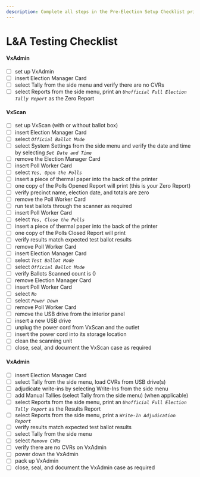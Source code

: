 ```yaml
---
description: Complete all steps in the Pre-Election Setup Checklist prior to L&A Testing.
---
```


# L\&A Testing Checklist

#### VxAdmin

* [ ] set up VxAdmin
* [ ] insert Election Manager Card
* [ ] select Tally from the side menu and verify there are no CVRs&#x20;
* [ ] select Reports from the side menu, print an _`Unofficial Full Election Tally Report`_ as the Zero Report

#### VxScan

* [ ] set up VxScan (with or without ballot box)
* [ ] insert Election Manager Card
* [ ] select _`Official Ballot Mode`_
* [ ] select System Settings from the side menu and verify the date and time by selecting _`Set Date and Time`_
* [ ] remove the Election Manager Card&#x20;
* [ ] insert Poll Worker Card
* [ ] select _`Yes, Open the Polls`_
* [ ] insert a piece of thermal paper into the back of the printer
* [ ] one copy of the Polls Opened Report will print (this is your Zero Report)
* [ ] verify precinct name, election date, and totals are zero
* [ ] remove the Poll Worker Card
* [ ] run test ballots through the scanner as required
* [ ] insert Poll Worker Card
* [ ] select _`Yes, Close the Polls`_
* [ ] insert a piece of thermal paper into the back of the printer
* [ ] one copy of the Polls Closed Report will print
* [ ] verify results match expected test ballot results
* [ ] remove Poll Worker Card
* [ ] insert Election Manager Card
* [ ] select _`Test Ballot Mode`_
* [ ] select _`Official Ballot Mode`_
* [ ] verify Ballots Scanned count is 0
* [ ] remove Election Manager Card
* [ ] insert Poll Worker Card
* [ ] select _`No`_
* [ ] select _`Power Down`_
* [ ] remove Poll Worker Card
* [ ] remove the USB drive from the interior panel&#x20;
* [ ] insert a new USB drive
* [ ] unplug the power cord from VxScan and the outlet
* [ ] insert the power cord into its storage location
* [ ] clean the scanning unit
* [ ] close, seal, and document the VxScan case as required

#### VxAdmin

* [ ] insert Election Manager Card
* [ ] select Tally from the side menu, load CVRs from USB drive(s)
* [ ] adjudicate write-ins by selecting Write-Ins from the side menu
* [ ] add Manual Tallies (select Tally from the side menu) (when applicable)
* [ ] select Reports from the side menu, print an _`Unofficial Full Election Tally Report`_ as the Results Report
* [ ] select Reports from the side menu, print a _`Write-In Adjudication Report`_&#x20;
* [ ] verify results match expected test ballot results
* [ ] select Tally from the side menu
* [ ] select _`Remove CVRs`_
* [ ] verify there are no CVRs on VxAdmin
* [ ] power down the VxAdmin
* [ ] pack up VxAdmin
* [ ] close, seal, and document the VxAdmin case as required
